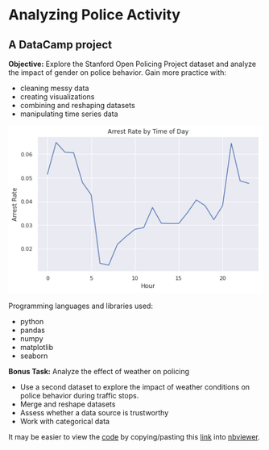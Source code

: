 # Analyzing Police Activity
## A DataCamp project
**Objective:** Explore the Stanford Open Policing Project dataset and analyze the impact of gender on police behavior. Gain more practice with:
- cleaning messy data
- creating visualizations
- combining and reshaping datasets
- manipulating time series data

![arrest rate](https://github.com/jdg0711/analyzing_police_activity/blob/master/images/arrest_rate.png)

Programming languages and libraries used: 
- python
- pandas
- numpy
- matplotlib
- seaborn

**Bonus Task:** Analyze the effect of weather on policing
- Use a second dataset to explore the impact of weather conditions on police behavior during traffic stops.
- Merge and reshape datasets
- Assess whether a data source is trustworthy
- Work with categorical data

It may be easier to view the [code](https://github.com/jdg0711/analyzing_police_activity/blob/master/police_activity.ipynb) by copying/pasting this [link](https://github.com/jdg0711/analyzing_police_activity/blob/master/data_camp/police_activity/police_activity.ipynb) into [nbviewer](https://nbviewer.jupyter.org/).
